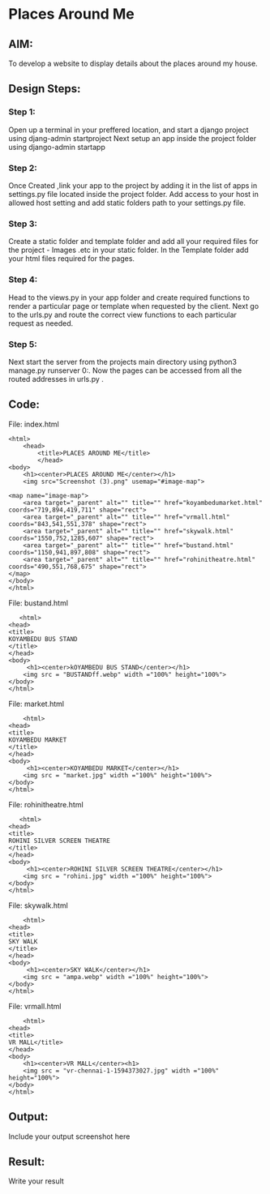 # Places Around Me
## AIM:
To develop a website to display details about the places around my house.

## Design Steps:

### Step 1:
Open up a terminal in your preffered location, and start a django project using djang-admin startproject <your-project-name> Next setup an app inside the project folder using django-admin startapp <your-app-name>
### Step 2:
Once Created ,link your app to the project by adding it in the list of apps in settings.py file located inside the project folder. Add access to your host in allowed host setting and add static folders path to your settings.py file.
### Step 3:
Create a static folder and template folder and add all your required files for the project - Images .etc in your static folder. In the Template folder add your html files required for the pages.
### Step 4:
Head to the views.py in your app folder and create required functions to render a particular page or template when requested by the client. Next go to the urls.py and route the correct view functions to each particular request as needed.
### Step 5:
Next start the server from the projects main directory using python3 manage.py runserver 0:<portnumber>. Now the pages can be accessed from all the routed addresses in urls.py .

## Code:
File: index.html
```
<html>
    <head>
        <title>PLACES AROUND ME</title>
        </head>
<body>
    <h1><center>PLACES AROUND ME</center></h1>    
    <img src="Screenshot (3).png" usemap="#image-map">

<map name="image-map">
    <area target="_parent" alt="" title="" href="koyambedumarket.html" coords="719,894,419,711" shape="rect">
    <area target="_parent" alt="" title="" href="vrmall.html" coords="843,541,551,378" shape="rect">
    <area target="_parent" alt="" title="" href="skywalk.html" coords="1550,752,1285,607" shape="rect">
    <area target="_parent" alt="" title="" href="bustand.html" coords="1150,941,897,808" shape="rect">
    <area target="_parent" alt="" title="" href="rohinitheatre.html" coords="490,551,768,675" shape="rect">
</map>
</body>
</html>
```    
File: bustand.html
```
   <html>
<head>
<title>
KOYAMBEDU BUS STAND
</title>
</head>
<body>
     <h1><center>kOYAMBEDU BUS STAND</center></h1>
    <img src = "BUSTANDff.webp" width ="100%" height="100%">
</body>
</html>
```
File: market.html
```
    <html>
<head>
<title>
KOYAMBEDU MARKET
</title>
</head>
<body>
     <h1><center>KOYAMBEDU MARKET</center></h1>
    <img src = "market.jpg" width ="100%" height="100%">
</body>
</html>
```
File: rohinitheatre.html
```
   <html>
<head>
<title>
ROHINI SILVER SCREEN THEATRE
</title>
</head>
<body>
     <h1><center>ROHINI SILVER SCREEN THEATRE</center></h1>
    <img src = "rohini.jpg" width ="100%" height="100%">
</body>
</html>
```
File: skywalk.html
```
    <html>
<head>
<title>
SKY WALK
</title>
</head>
<body>
     <h1><center>SKY WALK</center></h1>
    <img src = "ampa.webp" width ="100%" height="100%">
</body>
</html>
```
File: vrmall.html
```
    <html>
<head>
<title>
VR MALL</title>
</head>
<body>
    <h1><center>VR MALL</center><h1>
    <img src = "vr-chennai-1-1594373027.jpg" width ="100%" height="100%">
</body>
</html>
```
    
## Output:
Include your output screenshot here

## Result:
Write your result
